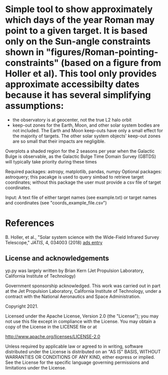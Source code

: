 # Simple tool to show approximately which days of the year Roman may point to a given target. It is based only on the Sun-angle constraints shown in "figures/Roman-pointing-constraints" (based on a figure from Holler et al). This tool only provides approximate accessibilty dates because it has several simplifying assumptions:
 * the observatory is at geocenter, not the true L2 halo orbit
 * keep-out zones for the Earth, Moon, and other solar system bodies are not included. The Earth and Moon keep-outs have only a small effect for the majority of targets. The other solar system objects' keep-out zones are so small that their impacts are negligible.

Overplots a shaded region for the 2 seasons per year when the Galactic Bulge is observable, as the Galactic Bulge Time Domain Survey (GBTDS) will typically take priority during these times
 
Required packages: astropy, matplotlib, pandas, numpy
Optional packages: astroquery; this pacakge is used to query simbad to retrieve target coordinates; without this package the user must provide a csv file of target coordinates.

Input: A text file of either target names (see example.txt) or target names and coordinates (see "coords_example_file.csv")


# References
B. Holler, et al., "Solar system science with the Wide-Field Infrared Survey Telescope," _JATIS_, 4, 034003 (2018)
[ads entry](http://adsabs.harvard.edu/abs/2018JATIS...4c4003H)

## License and acknowledgements
yp.py was largely written by Brian Kern (Jet Propulsion Laboratory, California Institute of Technology)

Government sponsorship acknowledged. This work was carried out in part at the Jet Propulsion Laboratory, California Institute of Technology, under a contract with the National Aeronautics and Space Administration.

Copyright 2021.

Licensed under the Apache License, Version 2.0 (the "License"); you may not use this file except in compliance with the License. You may obtain a copy of the License in the LICENSE file or at

http://www.apache.org/licenses/LICENSE-2.0

Unless required by applicable law or agreed to in writing, software distributed under the License is distributed on an "AS IS" BASIS, WITHOUT WARRANTIES OR CONDITIONS OF ANY KIND, either express or implied. See the License for the specific language governing permissions and limitations under the License.




